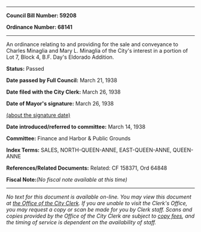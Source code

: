 

********

**Council Bill Number: 59208**
   
**Ordinance Number: 68141**
********

 An ordinance relating to and providing for the sale and conveyance to Charles Minaglia and Mary L. Minaglia of the City's interest in a portion of Lot 7, Block 4, B.F. Day's Eldorado Addition.

**Status:** Passed
   
**Date passed by Full Council:** March 21, 1938
   
**Date filed with the City Clerk:** March 26, 1938
   
**Date of Mayor's signature:** March 26, 1938
   
[(about the signature date)](/~public/approvaldate.htm)
   
   
   
**Date introduced/referred to committee:** March 14, 1938
   
**Committee:** Finance and Harbor & Public Grounds
   
   
**Index Terms:** SALES, NORTH-QUEEN-ANNE, EAST-QUEEN-ANNE, QUEEN-ANNE

**References/Related Documents:** Related: CF 158371, Ord 64848

**Fiscal Note:**_(No fiscal note available at this time)_
********

_No text for this document is available on-line. You may view this document at [the Office of the City Clerk](http://www.seattle.gov/leg/clerk/contactUs.htm). If you are unable to visit the Clerk's Office, you may request a copy or scan be made for you by Clerk staff. Scans and copies provided by the Office of the City Clerk are subject to [copy fees](http://clerk.seattle.gov/~public/clerkfees.htm), and the timing of service is dependent on the availability of staff._

